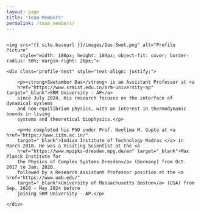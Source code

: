 ```yaml
---
layout: page
title: "Team Members"
permalink: /team_members/
---
```


<div class="profile-container" style="display: flex; align-items: flex-start;">

    <img src="{{ site.baseurl }}/images/Das-Swet.png" alt="Profile Picture"
         style="width: 180px; height: 180px; object-fit: cover; border-radius: 50%; margin-right: 20px;">

    <div class="profile-text" style="text-align: justify;">

        <p><strong>Swetamber Das</strong> is an Assistant Professor at <a 
        href="https://www.srmist.edu.in/srm-university-ap" target="_blank">SRM University - AP</a> 
        since July 2024. His research focuses on the interface of dynamical systems 
        and non-equilibrium physics, with an interest in thermodynamic bounds in living 
        systems and theoretical biophysics.</p>

        <p>He completed his PhD under Prof. Neelima M. Gupte at <a href="https://www.iitm.ac.in/" 
        target="_blank">Indian Institute of Technology Madras </a> in March 2018. He was a Visiting Scientist at the <a 
        href="https://www.mpipks-dresden.mpg.de/en" target="_blank">Max Planck Institute for 
        the Physics of Complex Systems Dresden</a> (Germany) from Oct. 2017 to Jan. 2020, 
        followed by a Research Assistant Professor position at the <a href="https://www.umb.edu/" 
        target="_blank">University of Massachusetts Boston</a> (USA) from Sep. 2020 - May 2024 before 
        joining SRM University - AP.</p>

    </div>

</div>

